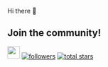 Hi there 👋

## Join the community!
<p align="left">
    <a href="https://discord.gg/skvevQsKJ3">
        <img src="https://dcbadge.limes.pink/api/server/skvevQsKJ3" height="28"></a>
    <a href="https://github.com/PathOn-AI?tab=followers">
        <img alt="followers" title="Follow me on Github" src="https://custom-icon-badges.demolab.com/github/followers/PathOn-AI?color=236ad3&labelColor=1155ba&style=for-the-badge&logo=person-add&label=Follow&logoColor=white"/></a>
    <a href="https://github.com/PathOn-AI?tab=repositories&sort=stargazers">
        <img alt="total stars" title="Total stars on GitHub" src="https://custom-icon-badges.demolab.com/github/stars/PathOn-AI?color=55960c&style=for-the-badge&labelColor=488207&logo=star"/></a>
</p>
